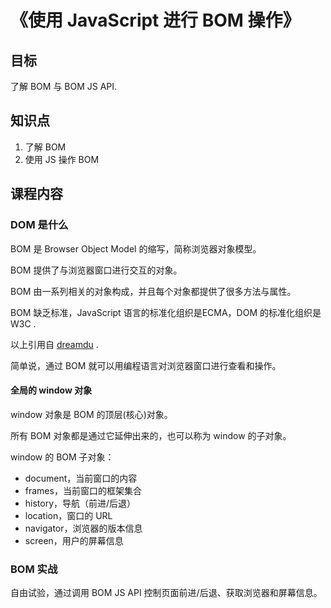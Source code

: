 # 《使用 JavaScript 进行 BOM 操作》

## 目标

了解 BOM 与 BOM JS API.

## 知识点

1. 了解 BOM
2. 使用 JS 操作 BOM

## 课程内容

### DOM 是什么

BOM 是 Browser Object Model 的缩写，简称浏览器对象模型。

BOM 提供了与浏览器窗口进行交互的对象。

BOM 由一系列相关的对象构成，并且每个对象都提供了很多方法与属性。

BOM 缺乏标准，JavaScript 语言的标准化组织是ECMA，DOM 的标准化组织是 W3C .

以上引用自 [dreamdu](http://www.dreamdu.com/javascript/what_is_bom/) .

简单说，通过 BOM 就可以用编程语言对浏览器窗口进行查看和操作。

#### 全局的 window 对象

window 对象是 BOM 的顶层(核心)对象。

所有 BOM 对象都是通过它延伸出来的，也可以称为 window 的子对象。

window 的 BOM 子对象：

+ document，当前窗口的内容
+ frames，当前窗口的框架集合
+ history，导航（前进/后退）
+ location，窗口的 URL
+ navigator，浏览器的版本信息
+ screen，用户的屏幕信息

### BOM 实战

自由试验，通过调用 BOM JS API 控制页面前进/后退、获取浏览器和屏幕信息。
